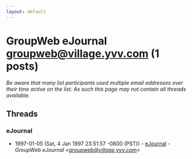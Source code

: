 ```yaml
---
layout: default
---
```


# GroupWeb eJournal <groupweb@village.yvv.com> (1 posts)

_Be aware that many list participants used multiple email addresses over their time active on the list. As such this page may not contain all threads available._

## Threads

### eJournal
+ 1997-01-05 (Sat, 4 Jan 1997 23:51:57 -0800 (PST)) - [eJournal](/archive/1997/01/e88b49136e051fa1a7497484e57c13f1b481aef5d0ccdd0d4bb4d17f6fd47bd7) - _GroupWeb eJournal \<groupweb@village.yvv.com\>_

